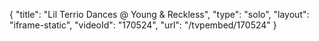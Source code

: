 {
    "title": "Lil Terrio Dances @ Young & Reckless",
    "type": "solo",
    "layout": "iframe-static",
    "videoId": "170524",
    "url": "\/tvpembed\/170524"
}